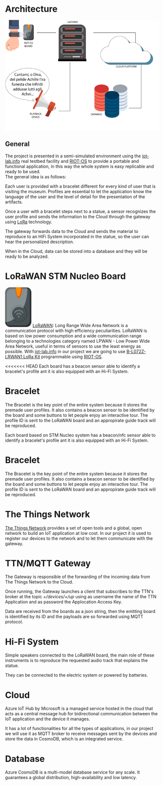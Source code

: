 # Architecture

![](pics/architecture.png)

## General
The project is presented in a semi-simulated environment using the [iot-lab.info](https://www.iot-lab.info/) real testbed facility and [RIOT-OS](https://riot-os.org/) to provide a portable and functional application, in this way the whole system is easy replicable and ready to be used.
<br/>The general idea is as follows:

Each user is provided with a bracelet different for every kind of user that is visiting the museum. Profiles are essential to let the application know the language of the user and the level of detail for the presentation of the artifacts.

Once a user with a bracelet steps next to a statue, a sensor recognizes the user profile and sends the information to the Cloud through the gateway using [LoRa](https://en.wikipedia.org/wiki/LoRa#LoRaWAN) technology.

The gateway forwards data to the Cloud and sends the material to reproduce to an HiFi System incorporated in the statue, so the user can hear the personalized description.

When in the Cloud, data can be stored into a database and they will be ready to be analyzed. 

# LoRaWAN STM Nucleo Board
<img src="pics/board.png" height="130"></img>
[LoRaWAN](https://lora-alliance.org/about-lorawan): Long Range Wide Area Network is a communication protocol with high efficiency peculiarities. LoRaWAN is based on low power consumption and a wide communication range belonging to a technologies category named LPWAN - Low Power Wide Area Network, useful in terms of sensors to use the least energy as possible.
With [iot-lab.info](https://www.iot-lab.info/) in our project we are going to use [B-L072Z-LRWAN1 LoRa Kit](https://www.st.com/en/evaluation-tools/b-l072z-lrwan1.html) programmable using [RIOT-OS](https://riot-os.org/).

<<<<<<< HEAD
Each board has a beacon sensor able to identify a bracelet's profile ant it is also equipped with an Hi-Fi System.


# Bracelet

The Bracelet is the key point of the entire system because it stores the premade user profiles. It also contains a beacon sensor to be identified by the board and some buttons to let people enjoy an interactive tour. The profile ID is sent to the LoRaWAN board and an appropirate guide track will be reproduced.

Each board based on STM Nucleo system has a beacon/nfc sensor able to identify a bracelet's profile ant it is also equipped with an Hi-Fi System.

# Bracelet
The Bracelet is the key point of the entire system because it stores the premade user profiles. It also contains a beacon sensor to be identified by the board and some buttons to let people enjoy an interactive tour. The profile ID is sent to the LoRaWAN board and an appropirate guide track will be reproduced.

# The Things Network
[The Things Network](https://www.thethingsnetwork.org/) provides a set of open tools and a global, open network to build an IoT application at low cost.
In our project it is used to register our devices to the network and to let them communicate with the gateway.

# TTN/MQTT Gateway
The Gateway is responsible of the forwarding of the incoming data from The Things Network to the Cloud.

Once running, the Gateway launches a client that subscribes to the TTN's broker at the topic _+/devices/+/up_ using as username the name of the TTN Application and as password the Applocation Access Key.

Data are received from the boards as a json string, then the emitting board is identified by its ID and the payloads are so forwarded using MQTT protocol.


# Hi-Fi System
Simple speakers connected to the LoRaWAN board, the main role of these instruments is to reproduce the requested audio track that explains the statue.

They can be connected to the electric system or powered by batteries.

# Cloud
Azure IoT Hub by Microsoft is a managed service hosted in the cloud that acts as a central message hub for bidirectional communication between the IoT application and the device it manages. 

It has a lot of functionalities for all the types of applications, in our project we will use it as MQTT broker to receive messages sent by the devices and store the data in CosmoDB, which is an integrated service.

# Database
Azure CosmoDB is a multi-model database service for any scale. It guarantees a global distribution, high-availability and low latency.

